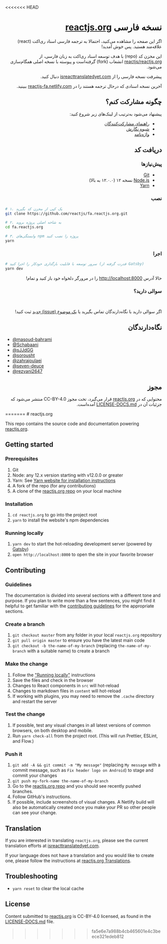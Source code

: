 <<<<<<< HEAD
<h1 dir="rtl">نسخه فارسی <a href="https://reactjs.org/">reactjs.org</a></h1>

<p dir="rtl">
اگر این صفحه را مشاهده می‌کنید، احتمالا به ترجمه فارسی اسناد ری‌اکت (react) علاقه‌مند هستید. پس خوش‌ آمدید!
</p>

<p dir="rtl">
این مخزن کد (repo) با هدف توسعه اسناد ری‌اکت به زبان فارسی، از <a href="https://github.com/reactjs/reactjs.org">reactjs/reactjs.org</a> انشعاب (fork) گرفته‌است و پیوسته با نسخه اصلی همگام‌سازی می‌شود.
</p>

<p dir="rtl">
پیشرفت نسخه فارسی را از <a href="https://www.isreacttranslatedyet.com/">isreacttranslatedyet.com</a> دنبال کنید.
</p>

<p dir="rtl">
  آخرین نسخه اسنادی که درحال ترجمه هستند را در <a href="https://reactjs-fa.netlify.com/" target="_blank">reactjs-fa.netlify.com</a> ببینید.
</p>

<h2 dir="rtl">چگونه مشارکت کنم؟</h2>

<p dir="rtl">
پیشنهاد می‌شود به‌ترتیب از لینک‌های زیر شروع کنید:
</p>
<ul dir="rtl">
  <li>
    <a href="https://github.com/reactjs/fa.reactjs.org/blob/master/CONTRIBUTING.md">
      راهنمای مشارکت‌کنندگان
    </a>
  </li>
  <li>
    <a href="https://github.com/reactjs/fa.reactjs.org/blob/master/STYLE-GUIDE.md">
      شیوه نگارش
    </a>
  </li>
  <li>
    <a href="https://github.com/reactjs/fa.reactjs.org/blob/master/TRANSLATION.md">
      واژه‌نامه
    </a>
  </li>
</ul>

<h2 dir="rtl">
دریافت کد
</h2>

<h3 dir="rtl">
پیش‌نیازها
</h3>

<ul dir="rtl">
  <li>
    <a href="https://git-scm.com/downloads">Git</a>
  </li>
  <li>
    <a href="https://nodejs.org/en/">Node.js</a> نسخه ۱۲ (۱۲.۰.۰ به بالا)
  </li>
    <li>
    <a href="https://yarnpkg.com/lang/en/docs/install/">Yarn</a>
  </li>
</ul>

<h3 dir="rtl">نصب</h3>

```bash
# ۱. یک کپی از مخزن کد بگیرید
git clone https://github.com/reactjs/fa.reactjs.org.git

# ۲. به شاخه اصلی پروژه بروید
cd fa.reactjs.org

# ۳. وابستگی‌های npm پروژه را نصب کنید
yarn
```

<h3 dir="rtl">اجرا</h3>

```bash
# سرور توسعه با قابلیت بارگذاری خودکار را اجرا کنید (قدرت گرفته از Gatsby)
yarn dev
```

<p dir="rtl">
حالا آدرس <a href="http://localhost:8000">http://localhost:8000</a> را در مرورگر دلخواه خود باز کنید و تمام!
</p>

<h3 dir="rtl">سوالی دارید؟</h3>

‌<p dir="rtl">
اگر سوالی دارید با نگاه‌دارندگان تماس بگیرید یا <a href="https://github.com/reactjs/fa.reactjs.org/issues/new">یک موضوع (issue) جدید</a> ثبت کنید!
</p>

<h2 dir="rtl">نگاه‌دارندگان</h2>

<ul>
  <li>
    <a href="https://github.com/masoud-bahrami">@masoud-bahrami</a>
  </li>
  </li>
    <li>
    <a href="https://github.com/Schabaani">@Schabaani</a>
  </li>
  </li>
    <li>
    <a href="https://github.com/sJJdGG">@sJJdGG</a>
  </li>
  <li>
    <a href="https://github.com/sorousht">@sorousht</a>
  </li>
    <li>
    <a href="https://github.com/zahrajoulaei">@zahrajoulaei</a>
  </li>
   <li>
    <a href="https://github.com/seven-deuce">@seven-deuce</a>
  </li>
  <li>
    <a href="https://github.com/rezvani2647">@rezvani2647</a>
  </li>
</ul>


<h2 dir="rtl">مجوز</h2>

<p dir="rtl">
محتوایی که در <a href="https://reactjs.org/">reactjs.org</a> قرار می‌گیرد، تخت مجوز CC-BY-4.0 منتشر می‌شود که جزئیات آن در <a href="https://github.com/open-source-explorer/reactjs.org/blob/master/LICENSE-DOCS.md">LICENSE-DOCS.md</a> آمده‌است.
</p>
=======
# reactjs.org

This repo contains the source code and documentation powering [reactjs.org](https://reactjs.org/).

## Getting started

### Prerequisites

1. Git
1. Node: any 12.x version starting with v12.0.0 or greater
1. Yarn: See [Yarn website for installation instructions](https://yarnpkg.com/lang/en/docs/install/)
1. A fork of the repo (for any contributions)
1. A clone of the [reactjs.org repo](https://github.com/reactjs/reactjs.org) on your local machine

### Installation

1. `cd reactjs.org` to go into the project root
1. `yarn` to install the website's npm dependencies

### Running locally

1. `yarn dev` to start the hot-reloading development server (powered by [Gatsby](https://www.gatsbyjs.org))
1. `open http://localhost:8000` to open the site in your favorite browser

## Contributing

### Guidelines

The documentation is divided into several sections with a different tone and purpose. If you plan to write more than a few sentences, you might find it helpful to get familiar with the [contributing guidelines](https://github.com/reactjs/reactjs.org/blob/master/CONTRIBUTING.md#guidelines-for-text) for the appropriate sections.

### Create a branch

1. `git checkout master` from any folder in your local `reactjs.org` repository
1. `git pull origin master` to ensure you have the latest main code
1. `git checkout -b the-name-of-my-branch` (replacing `the-name-of-my-branch` with a suitable name) to create a branch

### Make the change

1. Follow the ["Running locally"](#running-locally) instructions
1. Save the files and check in the browser
  1. Changes to React components in `src` will hot-reload
  1. Changes to markdown files in `content` will hot-reload
  1. If working with plugins, you may need to remove the `.cache` directory and restart the server

### Test the change

1. If possible, test any visual changes in all latest versions of common browsers, on both desktop and mobile.
1. Run `yarn check-all` from the project root. (This will run Prettier, ESLint, and Flow.)

### Push it

1. `git add -A && git commit -m "My message"` (replacing `My message` with a commit message, such as `Fix header logo on Android`) to stage and commit your changes
1. `git push my-fork-name the-name-of-my-branch`
1. Go to the [reactjs.org repo](https://github.com/reactjs/reactjs.org) and you should see recently pushed branches.
1. Follow GitHub's instructions.
1. If possible, include screenshots of visual changes. A Netlify build will also be automatically created once you make your PR so other people can see your change.

## Translation

If you are interested in translating `reactjs.org`, please see the current translation efforts at [isreacttranslatedyet.com](https://www.isreacttranslatedyet.com/).


If your language does not have a translation and you would like to create one, please follow the instructions at [reactjs.org Translations](https://github.com/reactjs/reactjs.org-translation#translating-reactjsorg).

## Troubleshooting

- `yarn reset` to clear the local cache

## License
Content submitted to [reactjs.org](https://reactjs.org/) is CC-BY-4.0 licensed, as found in the [LICENSE-DOCS.md](https://github.com/open-source-explorer/reactjs.org/blob/master/LICENSE-DOCS.md) file.
>>>>>>> fa5e6e7a988b4cb465601e4c3beece321edeb812
